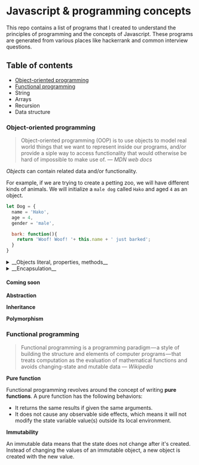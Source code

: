 # Javascript & programming concepts
This repo contains a list of programs that I created to understand the principles of programming and the concepts of Javascript. These programs are generated from various places like hackerrank and common interview questions.


## Table of contents
- [Object-oriented programming](#object-oriented-programming)
- [Functional programming](#functional-programming)
- String
- Arrays
- Recursion
- Data structure

### Object-oriented programming
> Object-oriented programming (OOP) is to use objects to model real world things that we want to represent inside our programs, and/or provide a siple way to access functionality that would otherwise be hard of impossible to make use of. — _MDN web docs_

_Objects_ can contain related data and/or functionality.

For example, if we are trying to create a petting zoo, we will have different kinds of animals. We will initialize a `male dog` called `Hako` and aged `4` as an object.

```javascript
let Dog = {
  name = 'Hako',
  age = 4,
  gender = 'male',

  bark: function(){
    return 'Woof! Woof! '+ this.name + ' just barked';
  }
}
```

<details>
  <summary>__Objects literal, properties, methods__</summary>

  Over here, we have created a `Dog` object, which can also be referred to as an __object literal__.

  The first 3 values, `name`, `age` and `gender` are data values and are referred to as the object's __properties__.

  The last value, `bark`, is a function that allows the `Dog` to interact with the object's data. This is referred as an object's __methods__.

</details>

<details>
  <summary>__Encapsulation__</summary>

  With the `Dog` example above, we can access all the __properties__ and __methods__ through a `dot notation` like `Dog.name` or a `bracket notation` like `Dog['age']`. We can also call the function with the `dot notation`: `Dog.greet()`. We call this __public properties and methods__.

  The concept of __encapsulation__ is create __private properites and methods__ that are only accessible by the code internal to the object.

  ```javascript
  function Dog() {
    let owner = 'Sam',
        self = this;

    this.name = 'Hako',
    this.age = 4,
    this.gender = 'male',

    greetOwner = function() {
      return self.name + ' greets ' + owner
    }

    this.bark = function(){
      return 'Woof! Woof! '+ this.name + ' just barked';
    }

    console.log('Private function: ' + greetOwner() )  // Returns 'Hako greets Sam'
  }

  let puppy = new Dog();

  console.log('--- \nThis is out of the function')

  console.log('Private property (puppy owner): ' + puppy.owner) // Returns 'undefined'
  console.log('Public property (puppy name): ' + puppy.name) // Returns 'Hako'

  console.log('Private method (puppy greet owner): ' + puppy.greetOwner()) // Returns puppy.greetOwner() is not a function
  console.log('Public method (puppy bark): ' + puppy.bark()) // Returns 'Woof! Woof! Hako just barked'
  ```
  In the `app` folder, there is an `encapsulation.js` file that you can run to see the principles at work.

</details>

#### Coming soon
__Abstraction__

__Inheritance__

__Polymorphism__

### Functional programming
> Functional programming is a programming paradigm — a style of building the structure and elements of computer programs — that treats computation as the evaluation of mathematical functions and avoids changing-state and mutable data —  _Wikipedia_

__Pure function__

Functional programming revolves around the concept of writing __pure functions__. A pure function has the following behaviors:

- It returns the same results if given the same arguments.
- It does not cause any observable side effects, which means it will not modify the state variable value(s) outside its local environment.


__Immutability__

An immutable data means that the state does not change after it's created. Instead of changing the values of an immutable object, a new object is created with the new value.

